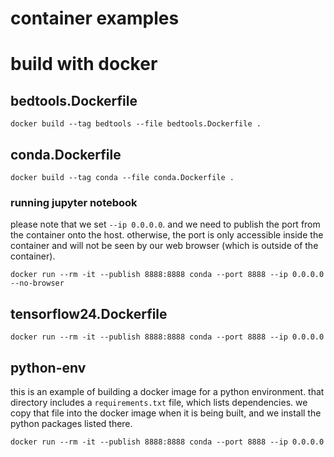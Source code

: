 # container examples

# build with docker

## bedtools.Dockerfile

```
docker build --tag bedtools --file bedtools.Dockerfile .
```

## conda.Dockerfile

```
docker build --tag conda --file conda.Dockerfile .
```

### running jupyter notebook

please note that we set `--ip 0.0.0.0`. and we need to publish the port from the
container onto the host. otherwise, the port is only accessible inside the container
and will not be seen by our web browser (which is outside of the container).

```
docker run --rm -it --publish 8888:8888 conda --port 8888 --ip 0.0.0.0 --no-browser
```

## tensorflow24.Dockerfile

```
docker run --rm -it --publish 8888:8888 conda --port 8888 --ip 0.0.0.0
```

## python-env

this is an example of building a docker image for a python environment. that directory
includes a `requirements.txt` file, which lists dependencies. we copy that file into
the docker image when it is being built, and we install the python packages listed
there.

```
docker run --rm -it --publish 8888:8888 conda --port 8888 --ip 0.0.0.0
```
